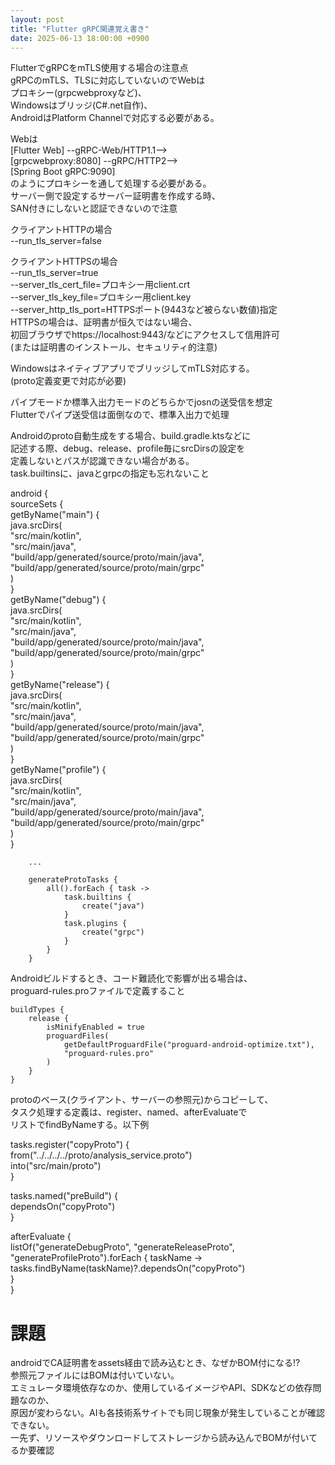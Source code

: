 ```yaml
---
layout: post
title: "Flutter gRPC関連覚え書き"
date: 2025-06-13 18:00:00 +0900
---
```


FlutterでgRPCをmTLS使用する場合の注意点  
gRPCのmTLS、TLSに対応していないのでWebは  
プロキシー(grpcwebproxyなど)、  
Windowsはブリッジ(C#.net自作)、  
AndroidはPlatform Channelで対応する必要がある。

Webは  
[Flutter Web] --gRPC-Web/HTTP1.1-->   
[grpcwebproxy:8080] --gRPC/HTTP2-->   
[Spring Boot gRPC:9090]  
のようにプロキシーを通して処理する必要がある。  
サーバー側で設定するサーバー証明書を作成する時、  
SAN付きにしないと認証できないので注意

クライアントHTTPの場合  
--run_tls_server=false

クライアントHTTPSの場合  
--run_tls_server=true  
--server_tls_cert_file=プロキシー用client.crt  
--server_tls_key_file=プロキシー用client.key  
--server_http_tls_port=HTTPSポート(9443など被らない数値)指定  
HTTPSの場合は、証明書が恒久ではない場合、  
初回ブラウザでhttps://localhost:9443/などにアクセスして信用許可  
(または証明書のインストール、セキュリティ的注意)

WindowsはネイティブアプリでブリッジしてmTLS対応する。  
(proto定義変更で対応が必要)

パイプモードか標準入出力モードのどちらかでjosnの送受信を想定  
Flutterでパイプ送受信は面倒なので、標準入出力で処理


Androidのproto自動生成をする場合、build.gradle.ktsなどに  
記述する際、debug、release、profile毎にsrcDirsの設定を  
定義しないとパスが認識できない場合がある。  
task.builtinsに、javaとgrpcの指定も忘れないこと

android {  
	sourceSets {  
        getByName("main") {  
            java.srcDirs(  
                "src/main/kotlin",  
                "src/main/java",  
                "build/app/generated/source/proto/main/java",  
                "build/app/generated/source/proto/main/grpc"  
            )  
        }  
        getByName("debug") {  
            java.srcDirs(  
                "src/main/kotlin",  
                "src/main/java",  
                "build/app/generated/source/proto/main/java",  
                "build/app/generated/source/proto/main/grpc"  
            )  
        }  
        getByName("release") {  
            java.srcDirs(  
                "src/main/kotlin",  
                "src/main/java",  
                "build/app/generated/source/proto/main/java",  
                "build/app/generated/source/proto/main/grpc"  
            )  
        }  
        getByName("profile") {  
            java.srcDirs(  
                "src/main/kotlin",  
                "src/main/java",  
                "build/app/generated/source/proto/main/java",  
                "build/app/generated/source/proto/main/grpc"  
            )  
        }  

        ...

		generateProtoTasks {  
	        all().forEach { task ->  
	            task.builtins {  
	                create("java")  
	            }  
	            task.plugins {  
	                create("grpc")  
	            }  
	        }  
	    }  

Androidビルドするとき、コード難読化で影響が出る場合は、  
proguard-rules.proファイルで定義すること

	buildTypes {  
        release {  
			isMinifyEnabled = true  
            proguardFiles(  
                getDefaultProguardFile("proguard-android-optimize.txt"),  
                "proguard-rules.pro"  
            )  
        }  
    }

protoのベース(クライアント、サーバーの参照元)からコピーして、  
タスク処理する定義は、register、named、afterEvaluateで  
リストでfindByNameする。以下例

tasks.register<Copy>("copyProto") {  
    from("../../../../proto/analysis_service.proto")  
    into("src/main/proto")  
}

tasks.named("preBuild") {  
    dependsOn("copyProto")  
}

afterEvaluate {  
    listOf("generateDebugProto", "generateReleaseProto",   
           "generateProfileProto").forEach { taskName ->  
        tasks.findByName(taskName)?.dependsOn("copyProto")  
    }  
}

# 課題
androidでCA証明書をassets経由で読み込むとき、なぜかBOM付になる!?  
参照元ファイルにはBOMは付いていない。  
エミュレータ環境依存なのか、使用しているイメージやAPI、SDKなどの依存問題なのか、  
原因が変わらない。AIも各技術系サイトでも同じ現象が発生していることが確認できない。  
一先ず、リソースやダウンロードしてストレージから読み込んでBOMが付いてるか要確認
